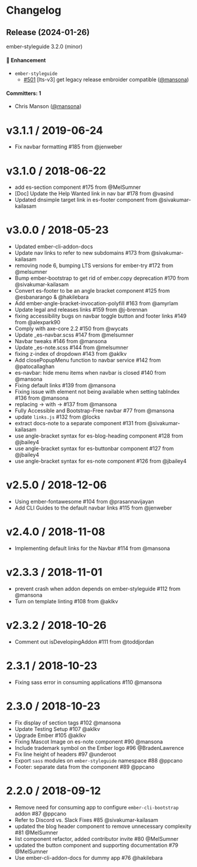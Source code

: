 # Changelog

## Release (2024-01-26)

ember-styleguide 3.2.0 (minor)

#### :rocket: Enhancement
* `ember-styleguide`
  * [#501](https://github.com/ember-learn/ember-styleguide/pull/501) [lts-v3] get legacy release embroider compatible ([@mansona](https://github.com/mansona))

#### Committers: 1
- Chris Manson ([@mansona](https://github.com/mansona))

v3.1.1 / 2019-06-24
==================

  * Fix navbar formatting #185 from @jenweber

v3.1.0 / 2018-06-22
==================

  * add es-section component #175 from @MelSumner
  * [Doc] Update the Help Wanted link in nav bar #178 from @vasind
  * Updated dnsimple target link in es-footer component from @sivakumar-kailasam

v3.0.0 / 2018-05-23
==================

  * Updated ember-cli-addon-docs
  * Update nav links to refer to new subdomains #173 from @sivakumar-kailasam
  * removing node 6, bumping LTS versions for ember-try #172 from @melsumner
  * Bump ember-bootstrap to get rid of ember.copy deprecation #170 from @sivakumar-kailasam
  * Convert es-footer to be an angle bracket component #125 from @esbanarango & @hakilebara
  * Add ember-angle-bracket-invocation-polyfill #163 from @amyrlam
  * Update legal and releases links #159 from @j-brennan
  * fixing accessibility bugs on navbar toggle button and footer links #149 from @alexpark90
  * Comply with axe-core 2.2 #150 from @wycats
  * Update _es-navbar.scss #147 from @melsumner
  * Navbar tweaks #146 from @mansona
  * Update _es-note.scss #144 from @melsumner
  * fixing z-index of dropdown #143 from @aklkv
  * Add closePopupMenu function to navbar service #142 from @patocallaghan
  * es-navbar: hide menu items when navbar is closed #140 from @mansona
  * Fixing default links #139 from @mansona
  * Fixing issue with element not being available when setting tabIndex #136 from @mansona
  * replacing &rarr; with → #137 from @mansona
  * Fully Accessible and Bootstrap-Free navbar #77 from @mansona
  * update `links.js` #132 from @locks
  * extract docs-note to a separate component #131 from @sivakumar-kailasam
  * use angle-bracket syntax for es-blog-heading component #128 from @jbailey4
  * use angle-bracket syntax for es-buttonbar component #127 from @jbailey4
  * use angle-bracket syntax for es-note component #126 from @jbailey4

v2.5.0 / 2018-12-06
==================

  * Using ember-fontawesome #104 from @prasannavijayan
  * Add CLI Guides to the default navbar links #115 from @jenweber

v2.4.0 / 2018-11-08
==================

  * Implementing default links for the Navbar #114 from @mansona

v2.3.3 / 2018-11-01
===================

  * prevent crash when addon depends on ember-styleguide #112 from @mansona
  * Turn on template linting #108 from @aklkv

v2.3.2 / 2018-10-26
===================

  * Comment out isDevelopingAddon #111 from @toddjordan

2.3.1 / 2018-10-23
==================

  * Fixing sass error in consuming applications #110 @mansona

2.3.0 / 2018-10-23
==================

  * Fix display of section tags #102 @mansona
  * Update Testing Setup #107 @aklkv
  * Upgrade Ember #105 @aklkv
  * Fixing Mascot Image on es-note component #90 @mansona
  * Include trademark symbol on the Ember logo #96 @BradenLawrence
  * Fix line height of headers #97 @underoot
  * Export `sass` modules on `ember-styleguide` namespace #88 @ppcano
  * Footer: separate data from the component #89 @ppcano

2.2.0 / 2018-09-12
==================

  * Remove need for consuming app to configure `ember-cli-bootstrap` addon #87 @ppcano
  * Refer to Discord vs. Slack Fixes #85 @sivakumar-kailasam
  * updated the blog header component to remove unnecessary complexity #81 @MelSumner
  * list component refactor, added contributor invite #80 @MelSumner
  * updated the button component and supporting documentation #79 @MelSumner
  * Use ember-cli-addon-docs for dummy app #76 @hakilebara
